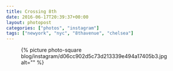 ```yaml
---
title: Crossing 8th
date: 2016-06-17T20:39:37+00:00
layout: photopost
categories: ["photos", "instagram"]
tags: ["newyork", "nyc", "8thavenue", "chelsea"]
---
```


<figure class="photo photo--square">
  {% picture photo-square blog/instagram/d06cc902d5c73d213339e494a17405b3.jpg alt="" %}
</figure>



